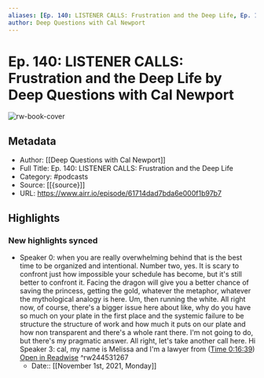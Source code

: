 ```yaml
---
aliases: [Ep. 140: LISTENER CALLS: Frustration and the Deep Life, Ep. 140: LISTENER CALLS: Frustration and the Deep Life]
author: Deep Questions with Cal Newport
---
```

# Ep. 140: LISTENER CALLS: Frustration and the Deep Life by Deep Questions with Cal Newport

![rw-book-cover](https://storage.buzzsprout.com/variants/gs786v9wsn99x7epkmj25wtfs4bg/5cfec01b44f3e29fae1fb88ade93fc4aecd05b192fbfbc2c2f1daa412b7c1921.jpg)

## Metadata
- Author: [[Deep Questions with Cal Newport]]
- Full Title: Ep. 140: LISTENER CALLS: Frustration and the Deep Life
- Category: #podcasts
- Source: [[{source}]]
- URL: https://www.airr.io/episode/61714dad7bda6e000f1b97b7

## Highlights
### New highlights synced
- Speaker 0: when you are really overwhelming behind that is the best time to be organized and intentional. Number two, yes. It is scary to confront just how impossible your schedule has become, but it's still better to confront it. Facing the dragon will give you a better chance of saving the princess, getting the gold, whatever the metaphor, whatever the mythological analogy is here. Um, then running the white. All right now, of course, there's a bigger issue here about like, why do you have so much on your plate in the first place and the systemic failure to be structure the structure of work and how much it puts on our plate and how non transparent and there's a whole rant there. I'm not going to do, but there's my pragmatic answer. All right, let's take another call here. Hi 
  Speaker 3: cal, my name is Melissa and I'm a lawyer from ([Time 0:16:39](https://www.airr.io/quote/61805e3ec1c2d5271640f9fa)) [Open in Readwise](https://readwise.io/open/244531267) ^rw244531267
    - Date:: [[November 1st, 2021, Monday]]
